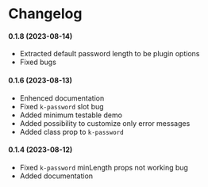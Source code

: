 # Changelog

#### 0.1.8 (2023-08-14)
- Extracted default password length to be plugin options
- Fixed bugs

#### 0.1.6 (2023-08-13)
- Enhenced documentation
- Fixed `k-password` slot bug
- Added minimum testable demo
- Added possibility to customize only error messages 
- Added class prop to `k-password`

#### 0.1.4 (2023-08-12)
- Fixed `k-password` minLength props not working bug
- Added documentation


